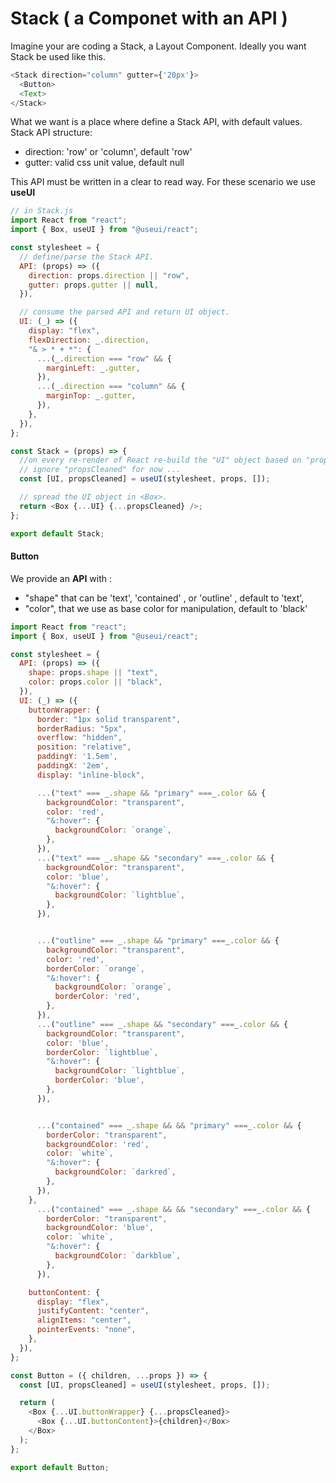 # Stack ( a Componet with an API )

Imagine your are coding a Stack, a Layout Component.
Ideally you want Stack be used like this.

```javascript
<Stack direction="column" gutter={'20px'}>
  <Button>
  <Text>
</Stack>
```

What we want is a place where define a Stack API, with default values.
Stack API structure:

- direction: 'row' or 'column', default 'row'
- gutter: valid css unit value, default null

This API must be written in a clear to read way.
For these scenario we use **useUI**

```javascript
// in Stack.js
import React from "react";
import { Box, useUI } from "@useui/react";

const stylesheet = {
  // define/parse the Stack API.
  API: (props) => ({
    direction: props.direction || "row",
    gutter: props.gutter || null,
  }),

  // consume the parsed API and return UI object.
  UI: (_) => ({
    display: "flex",
    flexDirection: _.direction,
    "& > * + *": {
      ...(_.direction === "row" && {
        marginLeft: _.gutter,
      }),
      ...(_.direction === "column" && {
        marginTop: _.gutter,
      }),
    },
  }),
};

const Stack = (props) => {
  //on every re-render of React re-build the "UI" object based on "props" that are changed.
  // ignore "propsCleaned" for now ...
  const [UI, propsCleaned] = useUI(stylesheet, props, []);

  // spread the UI object in <Box>.
  return <Box {...UI} {...propsCleaned} />;
};

export default Stack;
```

#### Button

We provide an **API** with :

- "shape" that can be 'text', 'contained' , or 'outline' , default to 'text',
- "color", that we use as base color for manipulation, default to 'black'

```javascript
import React from "react";
import { Box, useUI } from "@useui/react";

const stylesheet = {
  API: (props) => ({
    shape: props.shape || "text",
    color: props.color || "black",
  }),
  UI: (_) => ({
    buttonWrapper: {
      border: "1px solid transparent",
      borderRadius: "5px",
      overflow: "hidden",
      position: "relative",
      paddingY: '1.5em',
      paddingX: '2em',
      display: "inline-block",

      ...("text" === _.shape && "primary" ===_.color && {
        backgroundColor: "transparent",
        color: 'red',
        "&:hover": {
          backgroundColor: `orange`,
        },
      }),
      ...("text" === _.shape && "secondary" ===_.color && {
        backgroundColor: "transparent",
        color: 'blue',
        "&:hover": {
          backgroundColor: `lightblue`,
        },
      }),


      ...("outline" === _.shape && "primary" ===_.color && {
        backgroundColor: "transparent",
        color: 'red',
        borderColor: `orange`,
        "&:hover": {
          backgroundColor: `orange`,
          borderColor: 'red',
        },
      }),
      ...("outline" === _.shape && "secondary" ===_.color && {
        backgroundColor: "transparent",
        color: 'blue',
        borderColor: `lightblue`,
        "&:hover": {
          backgroundColor: `lightblue`,
          borderColor: 'blue',
        },
      }),


      ...("contained" === _.shape && && "primary" ===_.color && {
        borderColor: "transparent",
        backgroundColor: 'red',
        color: `white`,
        "&:hover": {
          backgroundColor: `darkred`,
        },
      }),
    },
      ...("contained" === _.shape && && "secondary" ===_.color && {
        borderColor: "transparent",
        backgroundColor: 'blue',
        color: `white`,
        "&:hover": {
          backgroundColor: `darkblue`,
        },
      }),

    buttonContent: {
      display: "flex",
      justifyContent: "center",
      alignItems: "center",
      pointerEvents: "none",
    },
  }),
};

const Button = ({ children, ...props }) => {
  const [UI, propsCleaned] = useUI(stylesheet, props, []);

  return (
    <Box {...UI.buttonWrapper} {...propsCleaned}>
      <Box {...UI.buttonContent}>{children}</Box>
    </Box>
  );
};

export default Button;
```
